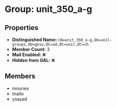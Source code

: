 # Group: unit_350_a-g

## Properties

- **Distinguished Name:** `CN=unit_350_a-g,OU=unil-groups,OU=gesu,DC=ad,DC=unil,DC=ch`
- **Member Count:** 3
- **Mail Enabled:** ❌
- **Hidden from GAL:** ❌

## Members

- mnunes
- tnaito
- ysayad
